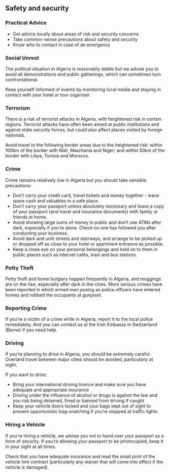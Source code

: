 ## Safety and security

### **Practical Advice**

* Get advice locally about areas of risk and security concerns
* Take common-sense precautions about safety and security
* Know who to contact in case of an emergency

### **Social Unrest**

The political situation in Algeria is reasonably stable but we advise you to avoid all demonstrations and public gatherings, which can sometimes turn confrontational.

Keep yourself informed of events by monitoring local media and staying in contact with your hotel or tour organiser.

### **Terrorism**

There is a risk of terrorist attacks in Algeria, with heightened risk in certain regions. Terrorist attacks have often been aimed at public institutions and against state security forces, but could also affect places visited by foreign nationals.

Avoid travel to the following border areas due to the heightened risk: within 100km of the border with Mali, Mauritania and Niger; and within 50km of the border with Libya, Tunisia and Morocco.

### **Crime**

Crime remains relatively low in Algeria but you should take sensible precautions:

* Don’t carry your credit card, travel tickets and money together - leave spare cash and valuables in a safe place.
* Don’t carry your passport unless absolutely necessary and leave a copy of your passport (and travel and insurance documents) with family or friends at home.
* Avoid showing large sums of money in public and don’t use ATMs after dark, especially if you’re alone. Check no one has followed you after conducting your business.
* Avoid dark and unlit streets and stairways, and arrange to be picked up or dropped off as close to your hotel or apartment entrance as possible.
* Keep a close eye on your personal belongings and hold on to them in public places such as internet cafés, train and bus stations.

### **Petty Theft**

Petty theft and home burglary happen frequently in Algeria, and muggings are on the rise, especially after dark in the cities. More serious crimes have been reported in which armed men posing as police officers have entered homes and robbed the occupants at gunpoint.

### **Reporting Crime**

If you’re a victim of a crime while in Algeria, report it to the local police immediately. And you can contact us at the Irish Embassy in Switzerland (Berne) if you need help.

### **Driving**

If you’re planning to drive in Algeria, you should be extremely careful. Overland travel between major cities should be avoided, particularly at night.

If you want to drive:

* Bring your international driving licence and make sure you have adequate and appropriate insurance
* Driving under the influence of alcohol or drugs is against the law and you risk being detained, fined or banned from driving if caught
* Keep your vehicle doors locked and your bags kept out of sight to prevent opportunistic bag-snatching if you’re stopped at traffic lights

### **Hiring a Vehicle**

If you’re hiring a vehicle, we advise you not to hand over your passport as a form of security. If you’re allowing your passport to be photocopied, keep it in your sight at all times.

Check that you have adequate insurance and read the small print of the vehicle hire contract (particularly any waiver that will come into effect if the vehicle is damaged).